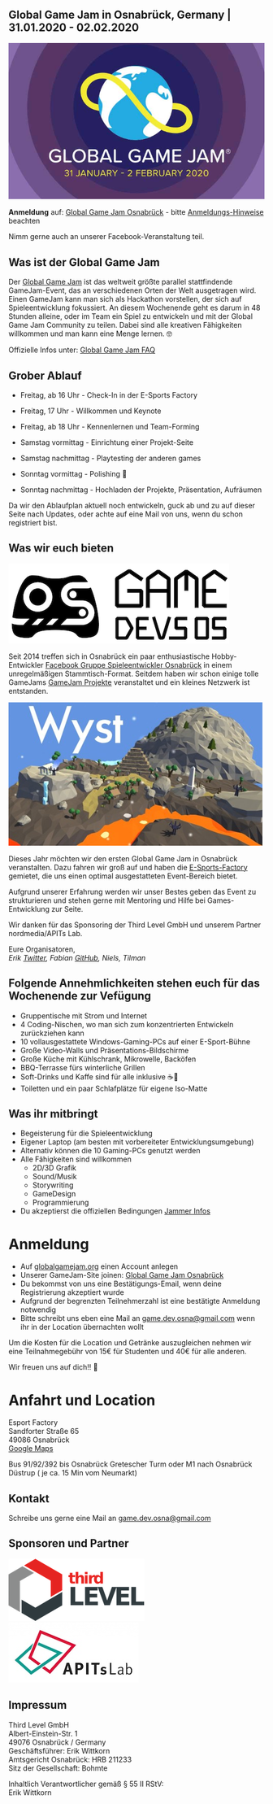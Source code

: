 ## Global Game Jam in Osnabrück, Germany | 31.01.2020 - 02.02.2020

![Global Game Jam 2020](./img/ggj2020_logo.jpg "Global Game Jam 2020")

**Anmeldung** auf: [Global Game Jam Osnabrück](https://globalgamejam.org/2020/jam-sites/global-game-jam-osnabr%C3%BCck-2020) - bitte [Anmeldungs-Hinweise](#anmeldung) beachten

Nimm gerne auch an unserer Facebook-Veranstaltung teil.

## Was ist der Global Game Jam

Der [Global Game Jam](https://globalgamejam.org) ist das weltweit größte parallel stattfindende GameJam-Event, das an verschiedenen Orten der Welt ausgetragen wird. Einen GameJam kann man sich als Hackathon vorstellen, der sich auf Spieleentwicklung fokussiert. An diesem Wochenende geht es darum in 48 Stunden alleine, oder im Team ein Spiel zu entwickeln und mit der Global Game Jam Community zu teilen. Dabei sind alle kreativen Fähigkeiten willkommen und man kann eine Menge lernen. 🤓

Offizielle Infos unter: [Global Game Jam FAQ](https://globalgamejam.org/faq)

## Grober Ablauf

- Freitag, ab 16 Uhr - Check-In in der E-Sports Factory
- Freitag, 17 Uhr - Willkommen und Keynote
- Freitag, ab 18 Uhr - Kennenlernen und Team-Forming

- Samstag vormittag - Einrichtung einer Projekt-Seite
- Samstag nachmittag - Playtesting der anderen games

- Sonntag vormittag - Polishing 💫
- Sonntag nachmittag - Hochladen der Projekte, Präsentation, Aufräumen

Da wir den Ablaufplan aktuell noch entwickeln, guck ab und zu auf dieser Seite nach Updates, oder achte auf eine Mail von uns, wenn du schon registriert bist.

## Was wir euch bieten

![Game Devs OS](./img/Game_Dev_OS_Logo_small.png "Game Devs OS")

Seit 2014 treffen sich in Osnabrück ein paar enthusiastische Hobby-Entwickler [Facebook Gruppe Spieleentwickler Osnabrück](https://www.facebook.com/groups/gamedevos/) in einem unregelmäßigen Stammtisch-Format. Seitdem haben wir schon einige tolle GameJams [GameJam Projekte](https://gamedevos.tumblr.com/projects) veranstaltet und ein kleines Netzwerk ist entstanden.

![Wyst](./img/Wyst.jpg "Wyst - ein GameJam Spiel der Game Dev Os")

Dieses Jahr möchten wir den ersten Global Game Jam in Osnabrück veranstalten. Dazu fahren wir groß auf und haben die [E-Sports-Factory](https://esportfactory.de/) gemietet, die uns einen optimal ausgestatteten Event-Bereich bietet.

Aufgrund unserer Erfahrung werden wir unser Bestes geben das Event zu strukturieren und stehen gerne mit Mentoring und Hilfe bei Games-Entwicklung zur Seite.

Wir danken für das Sponsoring der Third Level GmbH und unserem Partner nordmedia/APITs Lab.

Eure Organisatoren,<br />
*Erik [Twitter](https://twitter.com/fastpath), Fabian [GitHub](https://github.com/fabianschl), Niels, Tilman* 

## Folgende Annehmlichkeiten stehen euch für das Wochenende zur Vefügung

- Gruppentische mit Strom und Internet
- 4 Coding-Nischen, wo man sich zum konzentrierten Entwickeln zurückziehen kann
- 10 vollausgestattete Windows-Gaming-PCs auf einer E-Sport-Bühne
- Große Video-Walls und Präsentations-Bildschirme
- Große Küche mit Kühlschrank, Mikrowelle, Backöfen
- BBQ-Terrasse fürs winterliche Grillen
- Soft-Drinks und Kaffe sind für alle inklusive ☕️🥤
- Toiletten und ein paar Schlafplätze für eigene Iso-Matte

## Was ihr mitbringt

- Begeisterung für die Spieleentwicklung
- Eigener Laptop (am besten mit vorbereiteter Entwicklungsumgebung)
- Alternativ können die 10 Gaming-PCs genutzt werden
- Alle Fähigkeiten sind willkommen
  - 2D/3D Grafik
  - Sound/Musik
  - Storywriting
  - GameDesign
  - Programmierung
- Du akzeptierst die offiziellen Bedingungen [Jammer Infos](https://globalgamejam.org/becoming-jammer)

# Anmeldung

- Auf [globalgamejam.org](https://globalgamejam.org) einen Account anlegen
- Unserer GameJam-Site joinen: [Global Game Jam Osnabrück](https://globalgamejam.org/2020/jam-sites/global-game-jam-osnabr%C3%BCck-2020)
- Du bekommst von uns eine Bestätigungs-Email, wenn deine Registrierung akzeptiert wurde
- Aufgrund der begrenzten Teilnehmerzahl ist eine bestätigte Anmeldung notwendig
- Bitte schreibt uns eben eine Mail an [game.dev.osna@gmail.com](mailto:game.dev.osna@gmail.com) wenn ihr in der Location übernachten wollt

Um die Kosten für die Location und Getränke auszugleichen nehmen wir eine Teilnahmegebühr von 15€ für Studenten und 40€ für alle anderen.

Wir freuen uns auf dich!! 🤗

# Anfahrt und Location

Esport Factory<br />
Sandforter Straße 65<br />
49086 Osnabrück<br />
[Google Maps](https://goo.gl/maps/xQfBggi4Ut9rFg6S7)

Bus 91/92/392 bis Osnabrück Gretescher Turm oder M1 nach Osnabrück Düstrup ( je ca. 15 Min vom Neumarkt)

## Kontakt

Schreibe uns gerne eine Mail an [game.dev.osna@gmail.com](mailto:game.dev.osna@gmail.com)

## Sponsoren und Partner

![Third Level](./img/Third_Level_Logo.png "Third Level") ![APITsLab](./img/apits_lab.jpg "APITsLab")

## Impressum

Third Level GmbH<br />
Albert-Einstein-Str. 1<br />
49076 Osnabrück / Germany<br />
Geschäftsführer: Erik Wittkorn<br />
Amtsgericht Osnabrück: HRB 211233<br />
Sitz der Gesellschaft: Bohmte

Inhaltlich Verantwortlicher gemäß § 55 II RStV:<br />
Erik Wittkorn
